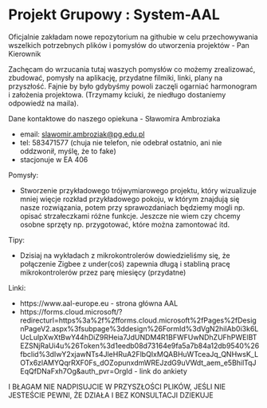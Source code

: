 # Projekt Grupowy : System-AAL
Oficjalnie zakładam nowe repozytorium na githubie w celu przechowywania wszelkich potrzebnych plików i pomysłów do utworzenia projektów - Pan Kierownik

Zachęcam do wrzucania tutaj waszych pomysłów co możemy zrealizować, zbudować, pomysły na aplikację, przydatne filmiki, linki, plany na przyszłość. Fajnie by było gdybyśmy powoli zaczęli ogarniać harmonogram i założenia projektowa. (Trzymamy kciuki, że niedługo dostaniemy odpowiedź na maila). 

Dane kontaktowe do naszego opiekuna - Sławomira Ambroziaka
* email: 
slawomir.ambroziak@pg.edu.pl
* tel: 
583471577 (chuja nie telefon, nie odebrał ostatnio, ani nie oddzwonił, myślę, że to fake)
* stacjonuje w EA 406

Pomysły:
* Stworzenie przykładowego trójwymiarowego projektu, który wizualizuje mniej więcje rozkład przykładowego pokoju, w którym znajdują się nasze rozwiązania, potem przy sprawozdaniach będziemy mogli np. opisać strzałeczkami różne funkcje. Jeszcze nie wiem czy chcemy osobne sprzęty np. przygotować, które można zamontować itd.

Tipy:
* Dzisiaj na wykładach z mikrokontrolerów dowiedzieliśmy się, że połączenie Zigbee z under(coś) zapewnia długą i stabliną pracę mikrokontrolerów przez parę miesięcy (przydatne)

Linki:
<ul>
  <li> https://www.aal-europe.eu - strona główna AAL </li>
  <li> https://forms.cloud.microsoft/?redirecturl=https%3a%2f%2fforms.cloud.microsoft%2fPages%2fDesignPageV2.aspx%3fsubpage%3ddesign%26FormId%3dVgN2hiIAb0i3k6LUcLulpXwXtBwY44hDiZ9RHeia7JdUNDM4R1BFWFUwNDhZUFhPWElBTEZSNjRaUi4u%26Token%3d1eedb08d73164e9fa5a7b84a12db9540%26fbclid%3dIwY2xjawNTs4JleHRuA2FlbQIxMQABHuWTceaJq_QNHwsK_LOTx6zlAMYQqrRXF0Fs_dOZopunxdmWREJzdG9uVWdt_aem_e5BhilTqJEqQfDNaFxh7Og&auth_pvr=OrgId - link do ankiety </li>
</ul>

I BŁAGAM NIE NADPISUJCIE W PRZYSZŁOŚCI PLIKÓW, JEŚLI NIE JESTEŚCIE PEWNI, ŻE DZIAŁA I BEZ KONSULTACJI DZIEKUJE

